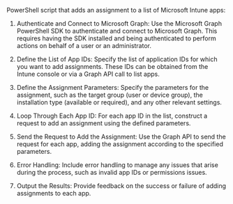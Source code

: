 

PowerShell script that adds an assignment to a list of Microsoft Intune apps:

1. Authenticate and Connect to Microsoft Graph: Use the Microsoft Graph PowerShell SDK to authenticate and connect to Microsoft Graph. This requires having the SDK installed and being authenticated to perform actions on behalf of a user or an administrator.

2. Define the List of App IDs: Specify the list of application IDs for which you want to add assignments. These IDs can be obtained from the Intune console or via a Graph API call to list apps.

3. Define the Assignment Parameters: Specify the parameters for the assignment, such as the target group (user or device group), the installation type (available or required), and any other relevant settings.

4. Loop Through Each App ID: For each app ID in the list, construct a request to add an assignment using the defined parameters.

5. Send the Request to Add the Assignment: Use the Graph API to send the request for each app, adding the assignment according to the specified parameters.

6. Error Handling: Include error handling to manage any issues that arise during the process, such as invalid app IDs or permissions issues.

7. Output the Results: Provide feedback on the success or failure of adding assignments to each app.
